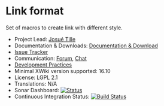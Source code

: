 # Link format

Set of macros to create link with different style.

* Project Lead: [Josué Tille](https://www.xwiki.org/xwiki/bin/view/XWiki/JosueTille)
* Documentation & Downloads: [Documentation & Download](https://extensions.xwiki.org/xwiki/bin/view/Extension/Link%20format%20macros/)
* [Issue Tracker](https://jira.xwiki.org/browse/LINKFORMAT)
* Communication: [Forum](https://forum.xwiki.org/), [Chat](https://dev.xwiki.org/xwiki/bin/view/Community/Chat)
* [Development Practices](https://dev.xwiki.org)
* Minimal XWiki version supported: 16.10
* License: LGPL 2.1
* Translations: N/A
* Sonar Dashboard: [![Status](https://sonarcloud.io/api/project_badges/measure?project=org.xwiki.contrib.link-format:link-format-macros&metric=alert_status)](https://sonarcloud.io/dashboard?id=org.xwiki.contrib.link-format:link-format-macros)
* Continuous Integration Status: [![Build Status](https://ci.xwiki.org/job/XWiki%20Contrib/job/link-format/job/master/badge/icon)](https://ci.xwiki.org/job/XWiki%20Contrib/job/link-format/job/main/)
